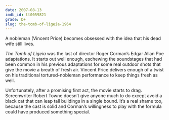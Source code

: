 ```yaml
---
date: 2007-08-13
imdb_id: tt0059821
grade: D+
slug: the-tomb-of-ligeia-1964
---
```


A nobleman (Vincent Price) becomes obsessed with the idea that his dead wife still lives.

_The Tomb of Ligeia_ was the last of director Roger Corman’s Edgar Allan Poe adaptations. It starts out well enough, eschewing the soundstages that had been common in his previous adaptations for some real outdoor shots that give the movie a breath of fresh air. Vincent Price delivers enough of a twist on his traditional tortured-nobleman performance to keep things fresh as well.

Unfortunately, after a promising first act, the movie starts to drag. Screenwriter Robert Towne doesn’t give anyone much to do except avoid a black cat that can leap tall buildings in a single bound. It’s a real shame too, because the cast is solid and Corman’s willingness to play with the formula could have produced something special.
